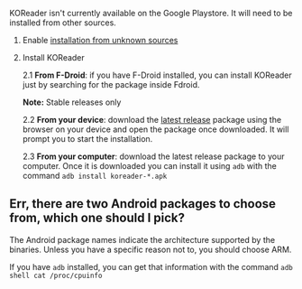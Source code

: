 KOReader isn't currently available on the Google Playstore. It will need to be installed from other sources.

1. Enable [installation from unknown sources](https://www.androidcentral.com/unknown-sources)

2. Install KOReader

    2.1 **From F-Droid**: if you have F-Droid installed, you can install KOReader just by searching for the package inside Fdroid.

    **Note:** Stable releases only

    2.2 **From your device**: download the [latest release](https://github.com/koreader/koreader/releases) package using the browser on your device and open the package once downloaded. It will prompt you to start the installation.

    2.3 **From your computer**: download the latest release package to your computer. Once it is downloaded you can install it using `adb` with the command `adb install koreader-*.apk`


## Err, there are two Android packages to choose from, which one should I pick?

The Android package names indicate the architecture supported by the binaries. Unless you have a specific reason not to, you should choose ARM.

If you have `adb` installed, you can get that information with the command `adb shell cat /proc/cpuinfo`